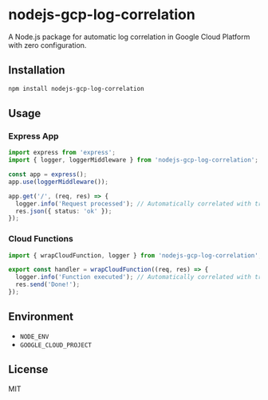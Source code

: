 # nodejs-gcp-log-correlation

A Node.js package for automatic log correlation in Google Cloud Platform with zero configuration.

## Installation

```bash
npm install nodejs-gcp-log-correlation
```

## Usage

### Express App

```typescript
import express from 'express';
import { logger, loggerMiddleware } from 'nodejs-gcp-log-correlation';

const app = express();
app.use(loggerMiddleware());

app.get('/', (req, res) => {
  logger.info('Request processed'); // Automatically correlated with trace
  res.json({ status: 'ok' });
});
```

### Cloud Functions

```typescript
import { wrapCloudFunction, logger } from 'nodejs-gcp-log-correlation';

export const handler = wrapCloudFunction((req, res) => {
  logger.info('Function executed'); // Automatically correlated with trace
  res.send('Done!');
});
```

## Environment
- `NODE_ENV`
- `GOOGLE_CLOUD_PROJECT`

## License
MIT
